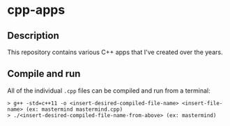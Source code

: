 # cpp-apps

## Description
This repository contains various C++ apps that I've created over the years.

## Compile and run
All of the individual `.cpp` files can be compiled and run from a terminal:
```
> g++ -std=c++11 -o <insert-desired-compiled-file-name> <insert-file-name> (ex: mastermind mastermind.cpp)
> ./<insert-desired-compiled-file-name-from-above> (ex: mastermind)
```
